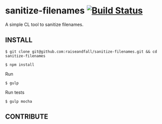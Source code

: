 # sanitize-filenames [![Build Status](https://travis-ci.org/raiseandfall/sanitize-filenames.svg)](https://travis-ci.org/raiseandfall/sanitize-filenames)
A simple CL tool to sanitize filenames.

## INSTALL

```shell
$ git clone git@github.com:raiseandfall/sanitize-filenames.git && cd sanitize-filenames
```

```shell
$ npm install
```

Run
```shell
$ gulp
```

Run tests
```shell
$ gulp mocha
```

## CONTRIBUTE
